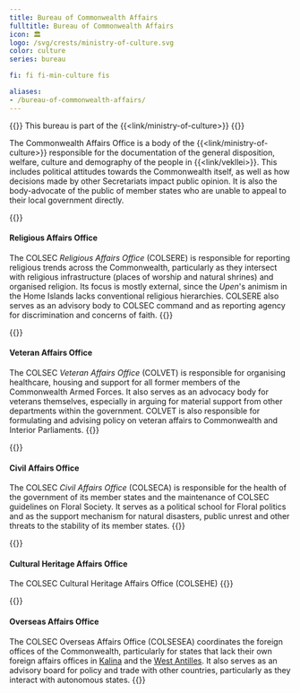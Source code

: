 ```yaml
---
title: Bureau of Commonwealth Affairs
fulltitle: Bureau of Commonwealth Affairs
icon: 🏛️
logo: /svg/crests/ministry-of-culture.svg
color: culture
series: bureau

fi: fi fi-min-culture fis

aliases:
- /bureau-of-commonwealth-affairs/
---
```

{{<note series>}}
 This bureau is part of the {{<link/ministry-of-culture>}}
{{</note>}}

The Commonwealth Affairs Office is a body of the {{<link/ministry-of-culture>}} responsible for the documentation of the general disposition, welfare, culture and demography of the people in {{<link/vekllei>}}. This includes political attitudes towards the Commonwealth itself, as well as how decisions made by other Secretariats impact public opinion. It is also the body-advocate of the public of member states who are unable to appeal to their local government directly.

{{<note panel>}}
#### Religious Affairs Office

The COLSEC *Religious Affairs Office* (COLSERE) is responsible for reporting religious trends across the Commonwealth, particularly as they intersect with religious infrastructure (places of worship and natural shrines) and organised religion. Its focus is mostly external, since the *Upen*'s animism in the Home Islands lacks conventional religious hierarchies. COLSERE also serves as an advisory body to COLSEC command and as reporting agency for discrimination and concerns of faith.
{{</note>}}

{{<note panel>}}
#### Veteran Affairs Office

The COLSEC *Veteran Affairs Office* (COLVET) is responsible for organising healthcare, housing and support for all former members of the Commonwealth Armed Forces. It also serves as an advocacy body for veterans themselves, especially in arguing for material support from other departments within the government. COLVET is also responsible for formulating and advising policy on veteran affairs to Commonwealth and Interior Parliaments.
{{</note>}}

{{<note panel>}}
#### Civil Affairs Office

The COLSEC *Civil Affairs Office* (COLSECA) is responsible for the health of the government of its member states and the maintenance of COLSEC guidelines on Floral Society. It serves as a political school for Floral politics and as the support mechanism for natural disasters, public unrest and other threats to the stability of its member states.
{{</note>}}

{{<note panel>}}
#### Cultural Heritage Affairs Office

The COLSEC Cultural Heritage Affairs Office (COLSEHE)
{{</note>}}

{{<note panel>}}
#### Overseas Affairs Office

The COLSEC Overseas Affairs Office (COLSESEA) coordinates the foreign offices of the Commonwealth, particularly for states that lack their own foreign affairs offices in [Kalina](/factbook/landscape/territories/kalina) and the [West Antilles](/factbook/landscape/territories/west). It also serves as an advisory board for policy and trade with other countries, particularly as they interact with autonomous states.
{{</note>}}